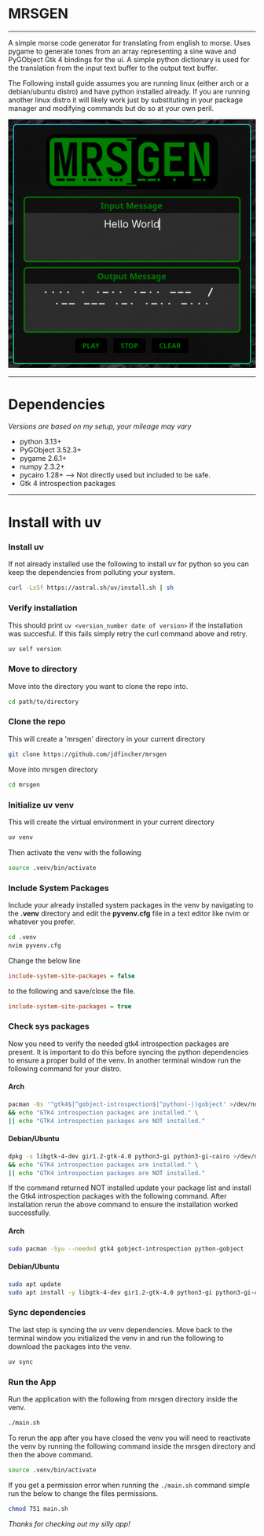 # MRSGEN
---
A simple morse code generator for translating from english to morse. Uses pygame to generate tones from an array representing a sine wave and PyGObject Gtk 4 bindings for the ui. A simple python dictionary is used for the translation from the input text buffer to the output text buffer.  

The Following install guide assumes you are running linux (either arch or a debian/ubuntu distro) and have python installed already. If you are running another linux distro it will likely work just by substituting in your package manager and modifying commands but do so at your own peril.    

![MRSGEN](image/mrsgen.png)

---
# Dependencies
*Versions are based on my setup, your mileage may vary*
- python 3.13+ 
- PyGObject 3.52.3+
- pygame 2.6.1+
- numpy 2.3.2+
- pycairo 1.28+ --> Not directly used but included to be safe. 
- Gtk 4 introspection packages 
---
# Install with uv
### Install uv
If not already installed use the following to install uv for python so you can keep the dependencies from polluting your system. 
```bash
curl -LsSf https://astral.sh/uv/install.sh | sh
```

### Verify installation
This should print `uv <version_number date of version>` if the installation was succesful. If this fails simply retry the curl command above and retry.  
```bash
uv self version
```

### Move to directory
Move into the directory you want to clone the repo into.
```bash
cd path/to/directory
```

### Clone the repo
This will create a 'mrsgen' directory in your current directory
```bash
git clone https://github.com/jdfincher/mrsgen
```

Move into mrsgen directory
```bash
cd mrsgen
```

### Initialize uv venv
This will create the virtual environment in your current directory
```bash
uv venv
```

Then activate the venv with the following
```bash
source .venv/bin/activate
```

### Include System Packages
Include your already installed system packages in the venv by navigating to the **.venv** directory and edit the **pyvenv.cfg** file in a text editor like nvim or whatever you prefer.
```bash
cd .venv
nvim pyvenv.cfg
```

Change the below line 
```cfg
include-system-site-packages = false 
```

to the following and save/close the file. 
```cfg
include-system-site-packages = true
```
### Check sys packages
Now you need to verify the needed gtk4 introspection packages are present. It is important to do this before syncing the python dependencies to ensure a proper build of the venv. In another terminal window run the following command for your distro. 
#### Arch 
```bash
pacman -Qs '^gtk4$|^gobject-introspection$|^python(-|)gobject' >/dev/null \
&& echo "GTK4 introspection packages are installed." \
|| echo "GTK4 introspection packages are NOT installed."
```
#### Debian/Ubuntu
```bash
dpkg -s libgtk-4-dev gir1.2-gtk-4.0 python3-gi python3-gi-cairo >/dev/null 2>&1 \
&& echo "GTK4 introspection packages are installed." \
|| echo "GTK4 introspection packages are NOT installed."
```

If the command returned NOT installed update your package list and install the Gtk4 introspection packages with the following command. After installation rerun the above command to ensure the installation worked successfully. 
#### Arch
```bash
sudo pacman -Syu --needed gtk4 gobject-introspection python-gobject
```
#### Debian/Ubuntu
```bash
sudo apt update
sudo apt install -y libgtk-4-dev gir1.2-gtk-4.0 python3-gi python3-gi-cairo
```

### Sync dependencies
The last step is syncing the uv venv dependencies. Move back to the terminal window you initialized the venv in and run the following to download the packages into the venv.
```bash
uv sync
```

### Run the App
Run the application with the following from mrsgen directory inside the venv. 
```bash
./main.sh
```

To rerun the app after you have closed the venv you will need to reactivate the venv by running the following command inside the mrsgen directory and then the above command. 
```bash
source .venv/bin/activate
```

If you get a permission error when running the `./main.sh` command simple run the below to change the files permissions. 
```bash
chmod 751 main.sh
```

*Thanks for checking out my silly app!*
